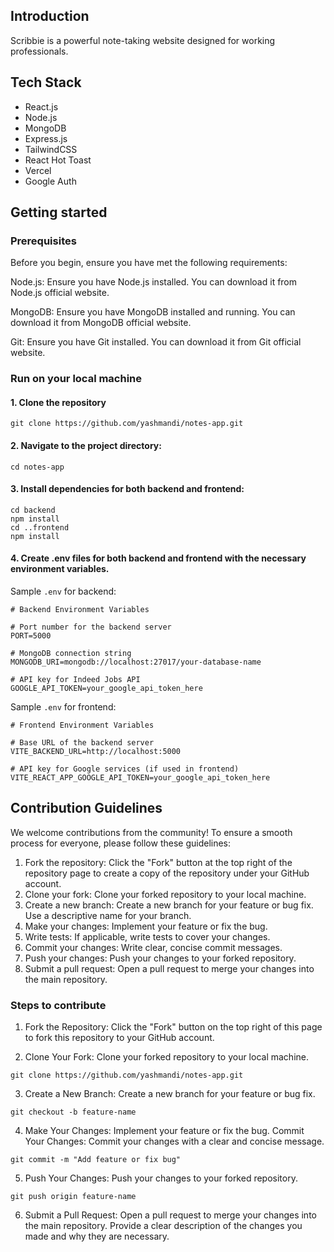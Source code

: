 ## Introduction
Scribbie is a powerful note-taking website designed for working professionals. 

## Tech Stack
- React.js
- Node.js
- MongoDB
- Express.js
- TailwindCSS
- React Hot Toast
- Vercel
- Google Auth

## Getting started

### Prerequisites
Before you begin, ensure you have met the following requirements:

Node.js: Ensure you have Node.js installed. You can download it from Node.js official website.

MongoDB: Ensure you have MongoDB installed and running. You can download it from MongoDB official website.

Git: Ensure you have Git installed. You can download it from Git official website.

### Run on your local machine

#### 1. Clone the repository

```
git clone https://github.com/yashmandi/notes-app.git
```

#### 2. Navigate to the project directory:
```
cd notes-app
```

#### 3. Install dependencies for both backend and frontend:
```
cd backend
npm install
cd ..frontend
npm install
```
#### 4. Create .env files for both backend and frontend with the necessary environment variables.

Sample ```.env``` for backend:
```
# Backend Environment Variables

# Port number for the backend server
PORT=5000

# MongoDB connection string
MONGODB_URI=mongodb://localhost:27017/your-database-name

# API key for Indeed Jobs API
GOOGLE_API_TOKEN=your_google_api_token_here
```

Sample ```.env``` for frontend:
```
# Frontend Environment Variables

# Base URL of the backend server
VITE_BACKEND_URL=http://localhost:5000

# API key for Google services (if used in frontend)
VITE_REACT_APP_GOOGLE_API_TOKEN=your_google_api_token_here
```

## Contribution Guidelines
We welcome contributions from the community! To ensure a smooth process for everyone, please follow these guidelines:

1. Fork the repository: Click the "Fork" button at the top right of the repository page to create a copy of the repository under your GitHub account.
2. Clone your fork: Clone your forked repository to your local machine.
3. Create a new branch: Create a new branch for your feature or bug fix. Use a descriptive name for your branch.
4. Make your changes: Implement your feature or fix the bug.
5. Write tests: If applicable, write tests to cover your changes.
6. Commit your changes: Write clear, concise commit messages.
7. Push your changes: Push your changes to your forked repository.
8. Submit a pull request: Open a pull request to merge your changes into the main repository.

### Steps to contribute
1. Fork the Repository: Click the "Fork" button on the top right of this page to fork this repository to your GitHub account.

2. Clone Your Fork: Clone your forked repository to your local machine.
```
git clone https://github.com/yashmandi/notes-app.git
```

3. Create a New Branch: Create a new branch for your feature or bug fix.
```
git checkout -b feature-name
```

4. Make Your Changes: Implement your feature or fix the bug.
Commit Your Changes: Commit your changes with a clear and concise message.
```
git commit -m "Add feature or fix bug"
```

5. Push Your Changes: Push your changes to your forked repository.
```
git push origin feature-name
```

6. Submit a Pull Request: Open a pull request to merge your changes into the main repository. Provide a clear description of the changes you made and why they are necessary.